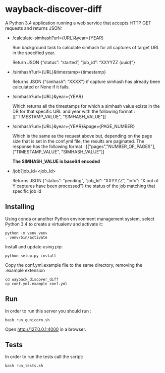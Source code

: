 # wayback-discover-diff

A Python 3.4 application running a web service that accepts HTTP GET requests and returns JSON:

- /calculate-simhash?url={URL}&year={YEAR}

  Run background task to calculate simhash for all captures of target URL in the specified year.

  Return JSON {“status”: “started”, “job_id”: “XXYYZZ (uuid)”}

- /simhash?url={URL}&timestamp={timestamp}
  
  Returns JSON {“simhash”: “XXXX”} if capture simhash has already been calculated or None if it fails.
  
- /simhash?url={URL}&year={YEAR}
  
  Which returns all the timestamps for which a simhash value exists in the DB for that specific URL and year with the following       format : [["TIMESTAMP_VALUE", "SIMHASH_VALUE"]]

- /simhash?url={URL}&year={YEAR}&page={PAGE_NUMBER}
  
  Which is the same as the request above but, depending on the page size that is set in the conf.yml file, the results are paginated. The response has the following format : [["pages","NUMBER_OF_PAGES"],["TIMESTAMP_VALUE", "SIMHASH_VALUE"]]
  
  **The SIMHASH_VALUE is base64 encoded**
  
- /job?job_id=<job_Id>
  
  Returns JSON {“status”: “pending”, “job_Id”: “XXYYZZ”, “info”: “X out of Y captures have been processed”} the status of the job matching that specific job id
  
## Installing

Using conda or another Python environment management system, select Python 3.4 to create a virtualenv and activate it:
```Shell
python -m venv venv
. venv/bin/activate
```

Install and update using pip:
```Shell
python setup.py install
```
Copy the conf.yml.example file to the same directory, removing the .example extension

```
cd wayback_discover_diff
cp conf.yml.example conf.yml
```
## Run
In order to run this server you should run :
```
bash run_gunicorn.sh
```

Open http://127.0.0.1:4000 in a browser.

## Tests
In order to run the tests call the script:
```
bash run_tests.sh
```

